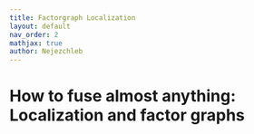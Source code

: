 ```yaml
---
title: Factorgraph Localization
layout: default
nav_order: 2
mathjax: true
author: Nejezchleb
---
```



# How to fuse almost anything: Localization and factor graphs

<object data="{{ site.url }}{{ site.baseurl }}/docs/factor_graphs/aro_lec2.pdf" width="800" height="1000" type="application/pdf"></object>
